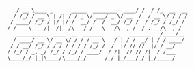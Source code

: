         ____                                   __   __         
       / __ \____ _      _____  ________  ____/ /  / /_  __  __
      / /_/ / __ \ | /| / / _ \/ ___/ _ \/ __  /  / __ \/ / / /
     / ____/ /_/ / |/ |/ /  __/ /  /  __/ /_/ /  / /_/ / /_/ / 
    /_/    \____/|__/|__/\___/_/   \___/\__,_/  /_.___/\__, /  
       __________  ____  __  ______     _   _______   /____/__ 
      / ____/ __ \/ __ \/ / / / __ \   / | / /  _/ | / / ____/ 
     / / __/ /_/ / / / / / / / /_/ /  /  |/ // //  |/ / __/    
    / /_/ / _, _/ /_/ / /_/ / ____/  / /|  // // /|  / /___    
    \____/_/ |_|\____/\____/_/      /_/ |_/___/_/ |_/_____/

